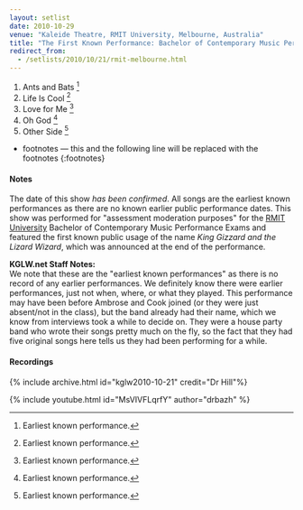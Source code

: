 ```yaml
---
layout: setlist
date: 2010-10-29
venue: "Kaleide Theatre, RMIT University, Melbourne, Australia"
title: "The First Known Performance: Bachelor of Contemporary Music Performance Exams"
redirect_from:
  - /setlists/2010/10/21/rmit-melbourne.html
---
```



1. Ants and Bats [^1]
2. Life Is Cool [^1]
3. Love for Me [^1]
4. Oh God [^1]
5. Other Side [^1]

[^1]: Earliest known performance.
* footnotes — this and the following line will be replaced with the footnotes
{:footnotes}


#### Notes

The date of this show _has been confirmed_. All songs are the earliest known performances as there are no known earlier public performance dates. This show was performed for "assessment moderation purposes" for the [RMIT University](https://www.rmit.edu.au) Bachelor of Contemporary Music Performance Exams and featured the first known public usage of the name _King Gizzard and the Lizard Wizard_, which was announced at the end of the performance.

**KGLW.net Staff Notes:**  
We note that these are the "earliest known performances" as there is no record of any earlier performances. We definitely know there were earlier performances, just not when, where, or what they played. This performance may have been before Ambrose and Cook joined (or they were just absent/not in the class), but the band already had their name, which we know from interviews took a while to decide on. They were a house party band who wrote their songs pretty much on the fly, so the fact that they had five original songs here tells us they had been performing for a while.


#### Recordings

{% include archive.html id="kglw2010-10-21" credit="Dr Hill"%}

{% include youtube.html id="MsVIVFLqrfY" author="drbazh" %}
